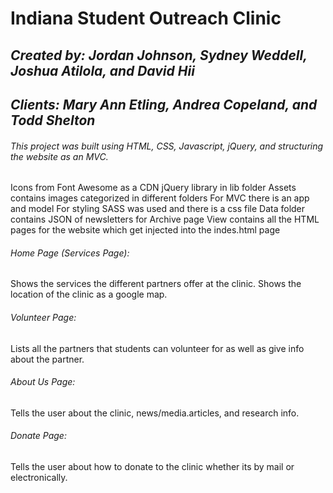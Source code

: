 # **Indiana Student Outreach Clinic**

## ***Created by: Jordan Johnson, Sydney Weddell, Joshua Atilola, and David Hii***

## ***Clients: Mary Ann Etling, Andrea Copeland, and Todd Shelton***

###### This project was built using HTML, CSS, Javascript, jQuery, and structuring the website as an MVC.
Icons from Font Awesome as a CDN
jQuery library in lib folder
Assets contains images categorized in different folders
For MVC there is an app and model
For styling SASS was used and there is a css file
Data folder contains JSON of newsletters for Archive page
View contains all the HTML pages for the website which get injected into the indes.html page

###### Home Page (Services Page):
Shows the services the different partners offer at the clinic.
Shows the location of the clinic as a google map.

###### Volunteer Page:
Lists all the partners that students can volunteer for as well as give info about the partner.

###### About Us Page:
Tells the user about the clinic, news/media.articles, and research info.

###### Donate Page:
Tells the user about how to donate to the clinic whether its by mail or electronically.
